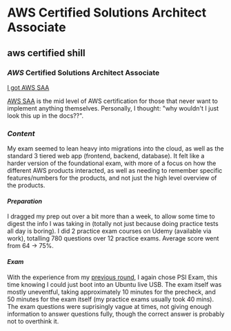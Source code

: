 # AWS Certified Solutions Architect Associate

## aws certified shill

### _AWS_ Certified Solutions Architect Associate

[I got AWS SAA](https://www.credly.com/badges/8ebef582-0011-437e-a7d6-4c15d9cdf746/public_url)

[AWS SAA](https://aws.amazon.com/certification/certified-solutions-architect-associate/)
is the mid level of AWS certification for those that never want to implement anything themselves.
Personally, I thought: "why wouldn't I just look this up in the docs??".

### _Content_

My exam seemed to lean heavy into migrations into the cloud,
as well as the standard 3 tiered web app (frontend, backend, database).
It felt like a harder version of the foundational exam,
with more of a focus on how the different AWS products interacted,
as well as needing to remember specific features/numbers for the products,
and not just the high level overview of the products.

#### _Preparation_

I dragged my prep out over a bit more than a week,
to allow some time to digest the info I was taking in
(totally not just because doing practice tests all day is boring).
I did 2 practice exam courses on Udemy (available via work),
totalling 780 questions over 12 practice exams.
Average score went from 64 -> 75%.

#### _Exam_

With the experience from my
[previous round](/blog/12022-03-13-aws-certified-cloud-practitioner/),
I again chose PSI Exam,
this time knowing I could just boot into an Ubuntu live USB.
The exam itself was mostly uneventful,
taking approximately 10 minutes for the precheck,
and 50 minutes for the exam itself
(my practice exams usually took 40 mins).
The exam questions were suprisingly vague at times,
not giving enough information to answer questions fully,
though the correct answer is probably not to overthink it.
